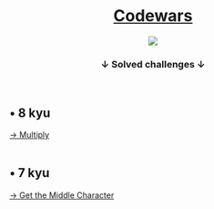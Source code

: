 <a href='https://www.codewars.com/'><h1 align='center'> Codewars </h1></a>
<p align='center'><a href='https://www.codewars.com/users/MateusVrs'><img src='https://www.codewars.com/users/MateusVrs/badges/micro'></a></p>
<h3 align='center'>↓ Solved challenges ↓</h3> 
<br>
<h2> • 8 kyu</h2>
<a href='https://www.codewars.com/kata/50654ddff44f800200000004'> → Multiply </a>
<br><br>
<h2> • 7 kyu</h2>
<a href='https://www.codewars.com/kata/56747fd5cb988479af000028'> → Get the Middle Character </a>
